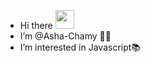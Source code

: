 - Hi there <img src="https://raw.githubusercontent.com/MartinHeinz/MartinHeinz/master/wave.gif" width="30px">
- I’m @Asha-Chamy 👧🏻
- I’m interested in Javascript📚
